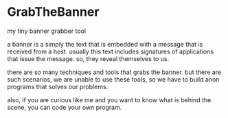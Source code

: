 # GrabTheBanner
my tiny banner grabber tool

a banner is a simply the text that is embedded with a message that is received from a host.
usually this text includes signatures of applications that issue the message. so, they reveal themselves to us.

there are so many techniques and tools that grabs the banner.
but there are such scenarios, we are unable to use these tools, so we have to build anon programs that solves our problems.

also, if you are curious like me and you want to know what is behind the scene, you can code your own program.



